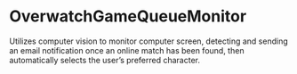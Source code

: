 # OverwatchGameQueueMonitor
Utilizes computer vision to monitor computer screen, detecting and sending an email notification once an online match has been found, then automatically selects the user’s preferred character. 
